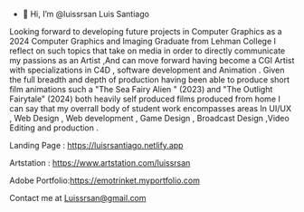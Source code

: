 - 👋 Hi, I’m @luissrsan Luis Santiago

 
Looking forward to developing future projects in Computer Graphics as a 2024 Computer Graphics and Imaging Graduate from Lehman College I reflect on such topics that take on media in order to directly communicate my passions as an Artist ,And can move forward having become a CGI Artist with specializations in C4D , software development and Animation . Given the full breadth and depth of production having been able to produce short film animations such a "The Sea Fairy Alien " (2023) and "The Outlight Fairytale" (2024) both heavily self produced films produced from home I can say that my overrall body of  student work encompasses areas In UI/UX , Web Design , Web development , Game Design , Broadcast Design ,Video Editing and production .

Landing Page :
https://luisrsantiago.netlify.app

Artstation :
https://www.artstation.com/luissrsan

Adobe Portfolio:https://emotrinket.myportfolio.com

Contact me 
at Luissrsan@gmail.com
